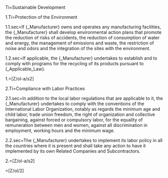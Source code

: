 Ti=Sustainable Development 

1.Ti=Protection of the Environment

1.1.sec=If {_Manufacturer} owns and operates any manufacturing facilities, the {_Manufacturer} shall develop environmental action plans that promote the reduction of risks of accidents, the reduction of consumption of water and energy, the management of emissions and waste, the restriction of noise and odors and the integration of the sites with the environment.

1.2.sec=If applicable, the {_Manufacturer} undertakes to establish and to comply with programs for the recycling of its products pursuant to {_Applicable_Law}.

1.=[Z/ol-a/s2]

2.Ti=Compliance with Labor Practices

2.1.sec=In addition to the local labor regulations that are applicable to it, the {_Manufacturer}  undertakes to comply with the conventions of the International Labor Organization, notably as regards the minimum age and child labor, trade union freedom, the right of organization and collective bargaining, against forced or compulsory labor, for the equality of remuneration between men and women, against all discrimination in employment, working hours and the minimum wage.

2.2.sec=The {_Manufacturer} undertakes to implement its labor policy in all the countries where it is present and shall take any action to have it implemented by its own Related Companies and Subcontractors.

2.=[Z/ol-a/s2]

=[Z/ol/2]
